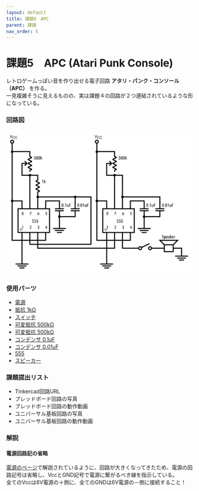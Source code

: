 ```yaml
---
layout: default
title: 課題5　APC
parent: 課題
nav_order: 5
---
```


# 課題5　APC (Atari Punk Console)
レトロゲームっぽい音を作り出せる電子回路 **アタリ・パンク・コンソール（APC）** を作る。<br>
一見複雑そうに見えるものの、実は課題４の回路が２つ連結されているような形になっている。

### 回路図
<img src="../images/schematic/05_APC.jpg" alt="" class="inline" />

### 使用パーツ
- [電源](../components/01--battery.md)
- [抵抗 1kΩ](../components/03--resistor.md)
- [スイッチ](../components/04--tactswitch.md)
- [可変抵抗 500kΩ](../components/05--potentiometer.md)
- [可変抵抗 500kΩ](../components/05--potentiometer.md)
- [コンデンサ 0.1uF](../components/09--capacitor.md)
- [コンデンサ 0.01uF](../components/09--capacitor.md)
- [555](../components/10--555.md)
- [スピーカー](../components/11--speaker.md)

### 課題提出リスト
- Tinkercad回路URL
- ブレッドボード回路の写真
- ブレッドボード回路の動作動画
- ユニバーサル基板回路の写真
- ユニバーサル基板回路の動作動画

### 解説

#### 電源回路記の省略
[電源のページ](../components/01--battery.md)で解説されているように、回路が大きくなってきたため、電源の回路記号は省略し、VccとGND記号で電源に繋がるべき線を指示している。<br>
全てのVccは6V電源の＋側に、全てのGNDは6V電源の－側に接続すること！